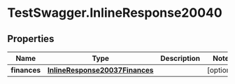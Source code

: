 # TestSwagger.InlineResponse20040

## Properties

Name | Type | Description | Notes
------------ | ------------- | ------------- | -------------
**finances** | [**InlineResponse20037Finances**](InlineResponse20037Finances.md) |  | [optional] 



